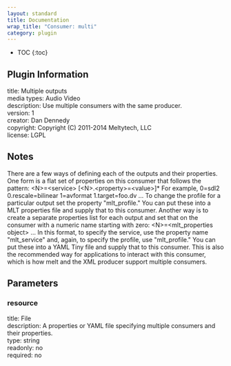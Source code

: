 ```yaml
---
layout: standard
title: Documentation
wrap_title: "Consumer: multi"
category: plugin
---
```

* TOC
{:toc}

## Plugin Information

title: Multiple outputs  
media types:
Audio  Video  
description: Use multiple consumers with the same producer.  
version: 1  
creator: Dan Dennedy  
copyright: Copyright (C) 2011-2014 Meltytech, LLC  
license: LGPL  

## Notes

There are a few ways of defining each of the outputs and their properties.
One form is a flat set of properties on this consumer that follows the pattern:
&lt;N&gt;=&lt;service&gt; [&lt;N&gt;.&lt;property&gt;=&lt;value&gt;]*
For example, 0=sdl2 0.rescale=bilinear 1=avformat 1.target=foo.dv ...
To change the profile for a particular output set the property &quot;mlt_profile.&quot;
You can put these into a MLT properties file and supply that to this consumer.
Another way is to create a separate properties list for each output and set
that on the consumer with a numeric name starting with zero:
&lt;N&gt;=&lt;mlt_properties object&gt; ...
In this format, to specify the service, use the property name &quot;mlt_service&quot;
and, again, to specify the profile, use &quot;mlt_profile.&quot;
You can put these into a YAML Tiny file and supply that to this consumer.
This is also the recommended way for applications to interact with this
consumer, which is how melt and the XML producer support multiple consumers.


## Parameters

### resource

title: File    
description:
A properties or YAML file specifying multiple consumers and their properties.  
type: string  
readonly: no  
required: no  


